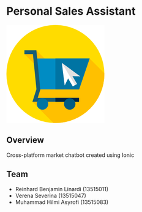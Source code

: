 # Personal Sales Assistant
![](shopping-cart.png)

## Overview
Cross-platform market chatbot created using Ionic  
  
## Team
- Reinhard Benjamin Linardi (13515011)
- Verena Severina (13515047)
- Muhammad Hilmi Asyrofi (13515083)
